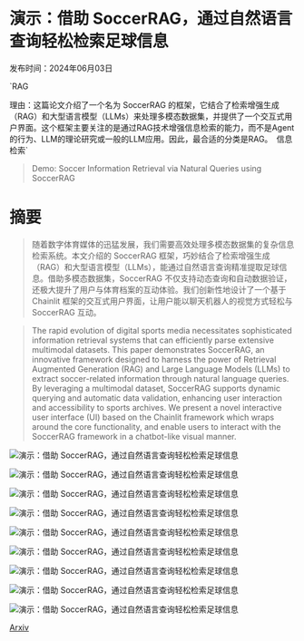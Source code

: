 # 演示：借助 SoccerRAG，通过自然语言查询轻松检索足球信息

发布时间：2024年06月03日

`RAG

理由：这篇论文介绍了一个名为 SoccerRAG 的框架，它结合了检索增强生成（RAG）和大型语言模型（LLMs）来处理多模态数据集，并提供了一个交互式用户界面。这个框架主要关注的是通过RAG技术增强信息检索的能力，而不是Agent的行为、LLM的理论研究或一般的LLM应用。因此，最合适的分类是RAG。` `信息检索`

> Demo: Soccer Information Retrieval via Natural Queries using SoccerRAG

# 摘要

> 随着数字体育媒体的迅猛发展，我们需要高效处理多模态数据集的复杂信息检索系统。本文介绍的 SoccerRAG 框架，巧妙结合了检索增强生成（RAG）和大型语言模型（LLMs），能通过自然语言查询精准提取足球信息。借助多模态数据集，SoccerRAG 不仅支持动态查询和自动数据验证，还极大提升了用户与体育档案的互动体验。我们创新性地设计了一个基于 Chainlit 框架的交互式用户界面，让用户能以聊天机器人的视觉方式轻松与 SoccerRAG 互动。

> The rapid evolution of digital sports media necessitates sophisticated information retrieval systems that can efficiently parse extensive multimodal datasets. This paper demonstrates SoccerRAG, an innovative framework designed to harness the power of Retrieval Augmented Generation (RAG) and Large Language Models (LLMs) to extract soccer-related information through natural language queries. By leveraging a multimodal dataset, SoccerRAG supports dynamic querying and automatic data validation, enhancing user interaction and accessibility to sports archives. We present a novel interactive user interface (UI) based on the Chainlit framework which wraps around the core functionality, and enable users to interact with the SoccerRAG framework in a chatbot-like visual manner.

![演示：借助 SoccerRAG，通过自然语言查询轻松检索足球信息](../../../paper_images/2406.01280/demo-framework.png)

![演示：借助 SoccerRAG，通过自然语言查询轻松检索足球信息](../../../paper_images/2406.01280/gui-1-b.png)

![演示：借助 SoccerRAG，通过自然语言查询轻松检索足球信息](../../../paper_images/2406.01280/gui-1-w.png)

![演示：借助 SoccerRAG，通过自然语言查询轻松检索足球信息](../../../paper_images/2406.01280/gui-2.png)

![演示：借助 SoccerRAG，通过自然语言查询轻松检索足球信息](../../../paper_images/2406.01280/gui-3.png)

![演示：借助 SoccerRAG，通过自然语言查询轻松检索足球信息](../../../paper_images/2406.01280/gui-4-step1.png)

![演示：借助 SoccerRAG，通过自然语言查询轻松检索足球信息](../../../paper_images/2406.01280/gui-4-step2.png)

![演示：借助 SoccerRAG，通过自然语言查询轻松检索足球信息](../../../paper_images/2406.01280/cli-1.png)

![演示：借助 SoccerRAG，通过自然语言查询轻松检索足球信息](../../../paper_images/2406.01280/cli-2.png)

[Arxiv](https://arxiv.org/abs/2406.01280)